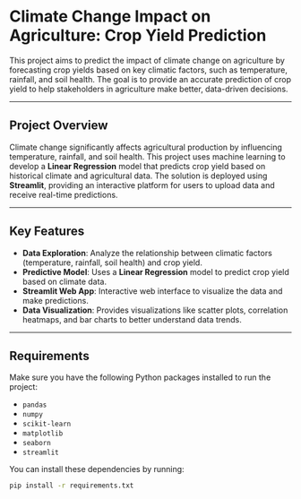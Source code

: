 # Climate Change Impact on Agriculture: Crop Yield Prediction

This project aims to predict the impact of climate change on agriculture by forecasting crop yields based on key climatic factors, such as temperature, rainfall, and soil health. The goal is to provide an accurate prediction of crop yield to help stakeholders in agriculture make better, data-driven decisions.

---

## Project Overview

Climate change significantly affects agricultural production by influencing temperature, rainfall, and soil health. This project uses machine learning to develop a **Linear Regression** model that predicts crop yield based on historical climate and agricultural data. The solution is deployed using **Streamlit**, providing an interactive platform for users to upload data and receive real-time predictions.

---

## Key Features

- **Data Exploration**: Analyze the relationship between climatic factors (temperature, rainfall, soil health) and crop yield.
- **Predictive Model**: Uses a **Linear Regression** model to predict crop yield based on climate data.
- **Streamlit Web App**: Interactive web interface to visualize the data and make predictions.
- **Data Visualization**: Provides visualizations like scatter plots, correlation heatmaps, and bar charts to better understand data trends.

---

## Requirements

Make sure you have the following Python packages installed to run the project:

- `pandas`
- `numpy`
- `scikit-learn`
- `matplotlib`
- `seaborn`
- `streamlit`

You can install these dependencies by running:

```bash
pip install -r requirements.txt
